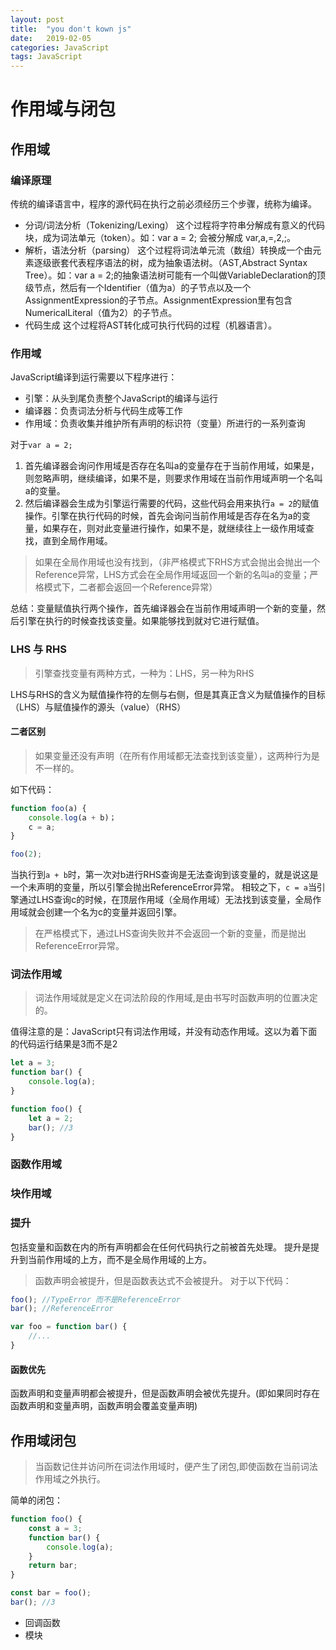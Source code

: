 ```yaml
---
layout: post
title:  "you don't kown js"
date:   2019-02-05 
categories: JavaScript
tags: JavaScript
---
```


<!--more-->

# 作用域与闭包

## 作用域

### 编译原理

传统的编译语言中，程序的源代码在执行之前必须经历三个步骤，统称为编译。

- 分词/词法分析（Tokenizing/Lexing）
这个过程将字符串分解成有意义的代码块，成为词法单元（token）。如：var a = 2; 会被分解成 var,a,=,2,;。
- 解析，语法分析（parsing）
这个过程将词法单元流（数组）转换成一个由元素逐级嵌套代表程序语法的树，成为抽象语法树。（AST,Abstract Syntax Tree）。如：var a = 2;的抽象语法树可能有一个叫做VariableDeclaration的顶级节点，然后有一个Identifier（值为a）的子节点以及一个AssignmentExpression的子节点。AssignmentExpression里有包含NumericalLiteral（值为2）的子节点。
- 代码生成
这个过程将AST转化成可执行代码的过程（机器语言）。

### 作用域

JavaScript编译到运行需要以下程序进行：

- 引擎：从头到尾负责整个JavaScript的编译与运行
- 编译器：负责词法分析与代码生成等工作
- 作用域：负责收集并维护所有声明的标识符（变量）所进行的一系列查询

对于`var a = 2;`

1. 首先编译器会询问作用域是否存在名叫a的变量存在于当前作用域，如果是，则忽略声明，继续编译，如果不是，则要求作用域在当前作用域声明一个名叫a的变量。
2. 然后编译器会生成为引擎运行需要的代码，这些代码会用来执行`a = 2`的赋值操作。引擎在执行代码的时候，首先会询问当前作用域是否存在名为a的变量，如果存在，则对此变量进行操作，如果不是，就继续往上一级作用域查找，直到全局作用域。

> 如果在全局作用域也没有找到，（非严格模式下RHS方式会抛出会抛出一个Reference异常，LHS方式会在全局作用域返回一个新的名叫a的变量；严格模式下，二者都会返回一个Reference异常）

总结：变量赋值执行两个操作，首先编译器会在当前作用域声明一个新的变量，然后引擎在执行的时候查找该变量。如果能够找到就对它进行赋值。

### LHS 与 RHS

> 引擎查找变量有两种方式，一种为：LHS，另一种为RHS

LHS与RHS的含义为赋值操作符的左侧与右侧，但是其真正含义为赋值操作的目标（LHS）与赋值操作的源头（value）（RHS）

#### 二者区别

> 如果变量还没有声明（在所有作用域都无法查找到该变量），这两种行为是不一样的。

如下代码：

```JavaScript
function foo(a) {
    console.log(a + b)；
    c = a;
}

foo(2);
```

当执行到`a + b`时，第一次对b进行RHS查询是无法查询到该变量的，就是说这是一个未声明的变量，所以引擎会抛出ReferenceError异常。
相较之下，`c = a`当引擎通过LHS查询c的时候，在顶层作用域（全局作用域）无法找到该变量，全局作用域就会创建一个名为c的变量并返回引擎。
> 在严格模式下，通过LHS查询失败并不会返回一个新的变量，而是抛出ReferenceError异常。

### 词法作用域

> 词法作用域就是定义在词法阶段的作用域,是由书写时函数声明的位置决定的。

值得注意的是：JavaScript只有词法作用域，并没有动态作用域。这以为着下面的代码运行结果是3而不是2

```JavaScript
let a = 3;
function bar() {
    console.log(a);
}

function foo() {
    let a = 2;
    bar(); //3
}
```

### 函数作用域

### 块作用域

### 提升

包括变量和函数在内的所有声明都会在任何代码执行之前被首先处理。
提升是提升到当前作用域的上方，而不是全局作用域的上方。
> 函数声明会被提升，但是函数表达式不会被提升。
对于以下代码：

```JavaScript
foo(); //TypeError 而不是ReferenceError
bar(); //ReferenceError

var foo = function bar() {
    //...
}
```

#### 函数优先

函数声明和变量声明都会被提升，但是函数声明会被优先提升。(即如果同时存在函数声明和变量声明，函数声明会覆盖变量声明)

## 作用域闭包

> 当函数记住并访问所在词法作用域时，便产生了闭包,即使函数在当前词法作用域之外执行。

简单的闭包：

```JavaScript
function foo() {
    const a = 3;
    function bar() {
        console.log(a);
    }
    return bar;
}

const bar = foo();
bar(); //3
```

- 回调函数
- 模块
